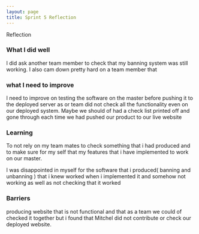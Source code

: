```yaml
---
layout: page
title: Sprint 5 Reflection
---
```


Reflection

### What I did well
I did ask another team member to check that my banning system was still working.
I also cam down pretty hard on a team member that

### what I need to improve
I need to improve on testing the software on the master before pushing it to the deployed server as or team did not check all the functionality even on our deployed system. Maybe we should of had a check list printed off and gone through each time we had pushed our product to our live website

### Learning 
To not rely on my team mates to check something that i had produced and to make sure for my self that my features that i have implemented to work on our master.

I was disappointed in myself for the software that i produced( banning and unbanning ) that i knew worked when i implemented it and somehow not working as well as not checking that it worked

### Barriers 
producing website that is not functional and that as a team we could of checked it together but i found that Mitchel did not contribute or check our deployed website. 
